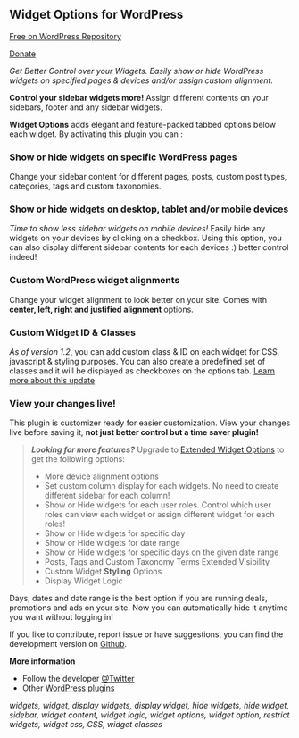 <h2>Widget Options for WordPress</h2>
<p><a href="https://wordpress.org/plugins/widget-options/" target="_blank">Free on WordPress Repository</a></p>
<p><a href="https://www.paypal.com/cgi-bin/webscr?cmd=_s-xclick&hosted_button_id=FMKC2SLPTULP8" target="_blank">Donate</a></p>

<p><em>Get Better Control over your Widgets. Easily show or hide WordPress widgets on specified pages & devices and/or assign custom alignment.</em></p>

<strong>Control your sidebar widgets more!</strong> Assign different contents on your sidebars, footer and any sidebar widgets.

<strong>Widget Options</strong> adds elegant and feature-packed tabbed options below each widget. By activating this plugin you can :

<h3>Show or hide widgets on specific WordPress pages</h3>
Change your sidebar content for different pages, posts, custom post types, categories, tags and custom taxonomies.

<h3>Show or hide widgets on desktop, tablet and/or mobile devices</h3>
<em>Time to show less sidebar widgets on mobile devices!</em> Easily hide any widgets on your devices by clicking on a checkbox. Using this option, you can also display different sidebar contents for each devices :) better control indeed!

<h3>Custom WordPress widget alignments</h3>
Change your widget alignment to look better on your site. Comes with <strong>center, left, right and justified alignment</strong> options.

<h3>Custom Widget ID & Classes</h3>
<em>As of version 1.2</em>, you can add custom class & ID on each widget for CSS, javascript & styling purposes. You can also create a predefined set of classes and it will be displayed as checkboxes on the options tab. <a href="https://phpbits.net/widget-options-improved-control-adding-id-classes-options">Learn more about this update</a>

<h3>View your changes live!</h3>
This plugin is customizer ready for easier customization. View your changes live before saving it, <strong>not just better control but a time saver plugin!</strong>

<blockquote>
<p><strong><em>Looking for more features?</em></strong> Upgrade to <a href="https://phpbits.net/plugin/extended-widget-options/" target="_blank">Extended Widget Options</a> to get the following options:</p>
<ul>
<li>More device alignment options</li>
<li>Set custom column display for each widgets. No need to create different sidebar for each column!</li>
<li>Show or Hide widgets for each user roles. Control which user roles can view each widget or assign different widget for each roles!</li>
<li>Show or Hide widgets for specific day</li>
<li>Show or Hide widgets for date range</li>
<li>Show or Hide widgets for specific days on the given date range</li>
<li>Posts, Tags and Custom Taxonomy Terms Extended Visibility</li>
<li>Custom Widget <strong>Styling</strong> Options</li>
<li>Display Widget Logic</li>
</ul>
</blockquote>

Days, dates and date range is the best option if you are running deals, promotions and ads on your site. Now you can automatically hide it anytime you want without logging in!

If you like to contribute, report issue or have suggestions, you can find the development version on <a href="https://github.com/phpbits/widget-options" target="_blank">Github</a>.

<strong>More information</strong>

* Follow the developer <a href="https://twitter.com/phpbits" target="_blank">@Twitter</a>
* Other <a href="https://profiles.wordpress.org/phpbits/#content-plugins">WordPress plugins</a>

<p><em>widgets, widget, display widgets, display widget, hide widgets, hide widget, sidebar, widget content, widget logic, widget options, widget option, restrict widgets, widget css, CSS, widget classes</em></p>
